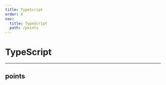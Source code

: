 ```yaml
---
title: TypeScript
order: 8
nav:
  title: TypeScript
  path: /points
---
```


# TypeScript

---

## points
